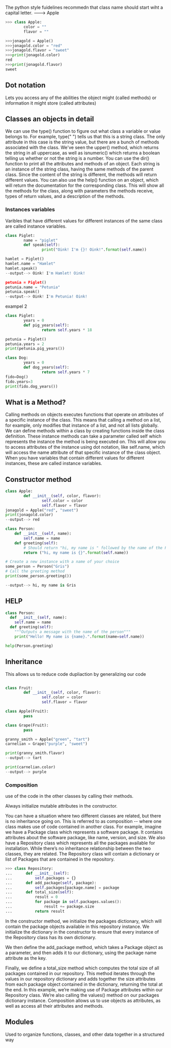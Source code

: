 
The python style fuidelines recommedn that class name should start wiht a capital letter. ---> Apple
```python
>>> class Apple:
        color = ""
        flavor = ""

>>>jonagold = Apple()
>>>jonagold.color = "red"
>>>jonagold.flavor = "sweet"
>>>print(jonagold.color)
red
>>>print(jonagold.flavor)
sweet
```
## Dot notation
Lets you access any of the abilities the object might (called methods) or information it might store (called attributes) 

## Classes an objects in detail 
We can use the type() function to figure out what class a variable or value belongs to. For example, type(" ") tells us that this is a string class. The only attribute in this case is the string value, but there are a bunch of methods associated with the class. We've seen the upper() method, which returns the string in all uppercase, as well as isnumeric() which returns a boolean telling us whether or not the string is a number. You can use the dir() function to print all the attributes and methods of an object. Each string is an instance of the string class, having the same methods of the parent class. Since the content of the string is different, the methods will return different values. You can also use the help() function on an object, which will return the documentation for the corresponding class. This will show all the methods for the class, along with parameters the methods receive, types of return values, and a description of the methods.

### Instances variables
Varibles that have different values for different instances of the same class are called instance variables. 


```python
class Piglet: 
        name = "piglet"
        def speak(self):
                print("Oink! I'm {}! Oink!".format(self.name))

hamlet = Piglet()
hamlet.name = "Hamlet"
hamlet.speak()
--output--> Oink! I'm Hamlet! Oink!

petunia = Piglet()
petunia.name = "Petunia"
petunia.speak()
--output--> Oink! I'm Petunia! Oink!

```

exampel 2

```python 
class Piglet: 
        years = 0
        def pig_years(self):
                return self.years * 18

petunia = Piglet()
petunia.years = 2
print(petunia.pig_years())
```
```python
class Dog:
        years = 0
        def dog_years(self):
                return self.years * 7
fido=Dog()
fido.years=3
print(fido.dog_years())
```

## What is a Method? 

Calling methods on objects executes functions that operate on attributes of a specific instance of the class. This means that calling a method on a list, for example, only modifies that instance of a list, and not all lists globally. We can define methods within a class by creating functions inside the class definition. These instance methods can take a parameter called self which represents the instance the method is being executed on. This will allow you to access attributes of the instance using dot notation, like self.name, which will access the name attribute of that specific instance of the class object. When you have variables that contain different values for different instances, these are called instance variables.

## Constructor method

```python 
class Apple: 
        def __init__(self, color, flavor):
                self.color = color
                self.flavor = flavor
jonagold = Apple("red", "sweet")
print(jonagold.color)
--output--> red
```

```python
class Person:
    def __init__(self, name):
        self.name = name
    def greeting(self):
        # Should return "hi, my name is " followed by the name of the Person.
        return ("hi, my name is {}".format(self.name))

# Create a new instance with a name of your choice
some_person = Person("Gris") 
# Call the greeting method
print(some_person.greeting())

--output--> hi, my name is Gris
```

## HELP
```python
class Person:
  def __init__(self, name):
    self.name = name
  def greeting(self):
    """Outputs a message with the name of the person"""
    print("Hello! My name is {name}.".format(name=self.name)) 

help(Person.greeting)
```
## Inheritance

This allows us to reduce code dupliaction by generalizing our code

```python 

class Fruit: 
        def __init__(self, color, flavor):
                self.color = color
                self.flavor = flavor

class Apple(Fruit):
        pass

class Grape(Fruit):
        pass

granny_smith = Apple("green", "tart")
carnelian = Grape("purple", "sweet")

print(granny_smith.flavor)
--output--> tart

print(carnelian.color)
--output--> purple
```

### Composition 

 use of the code in the other classes by calling their methods. 


 Always initialize mutable attributes in the constructor. 

 You can have a situation where two different classes are related, but there is no inheritance going on. This is referred to as composition -- where one class makes use of code contained in another class. For example, imagine we have a Package class which represents a software package. It contains attributes about the software package, like name, version, and size. We also have a Repository class which represents all the packages available for installation. While there’s no inheritance relationship between the two classes, they are related. The Repository class will contain a dictionary or list of Packages that are contained in the repository. 

 ```python
 >>> class Repository:
...      def __init__(self):
...          self.packages = {}
...      def add_package(self, package):
...          self.packages[package.name] = package
...      def total_size(self):
...          result = 0
...          for package in self.packages.values():
...              result += package.size
...          return result
```
In the constructor method, we initialize the packages dictionary, which will contain the package objects available in this repository instance. We initialize the dictionary in the constructor to ensure that every instance of the Repository class has its own dictionary.

We then define the add_package method, which takes a Package object as a parameter, and then adds it to our dictionary, using the package name attribute as the key.

Finally, we define a total_size method which computes the total size of all packages contained in our repository. This method iterates through the values in our repository dictionary and adds together the size attributes from each package object contained in the dictionary, returning the total at the end. In this example, we’re making use of Package attributes within our Repository class. We’re also calling the values() method on our packages dictionary instance. Composition allows us to use objects as attributes, as well as access all their attributes and methods.

## Modules

Used to organize functions, classes, and other data together in a structured way 